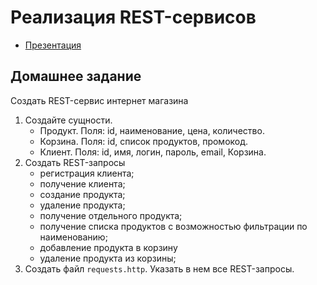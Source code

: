 # Реализация REST-сервисов

- [Презентация](https://docs.google.com/presentation/d/1mE6G37cBSMZeU2YTCthEPrcg6pLmJHmfJ99Dav0wq6g/edit?usp=sharing)

## Домашнее задание

Создать REST-сервис интернет магазина

1. Создайте сущности.
    - Продукт. Поля: id, наименование, цена, количество.
    - Корзина. Поля: id, список продуктов, промокод.
    - Клиент. Поля: id, имя, логин, пароль, email, Корзина.
2. Создать REST-запросы
    - регистрация клиента;
    - получение клиента;
    - создание продукта;
    - удаление продукта;
    - получение отдельного продукта;
    - получение списка продуктов c возможностью фильтрации по наименованию;
    - добавление продукта в корзину
    - удаление продукта из корзины;
3. Создать файл `requests.http`. Указать в нем все REST-запросы.
